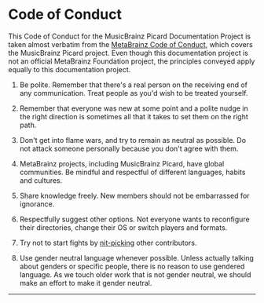 # Code of Conduct

This Code of Conduct for the MusicBrainz Picard Documentation Project is taken almost verbatim from the [MetaBrainz Code of Conduct](https://github.com/metabrainz/.github/blob/master/CODE_OF_CONDUCT.md), which covers the MusicBrainz Picard project.  Even though this documentation project is not an official MetaBrainz Foundation project, the principles conveyed apply equally to this documentation project.

1. Be polite. Remember that there's a real person on the receiving end of any communication. Treat people as you'd wish to be treated yourself.

2. Remember that everyone was new at some point and a polite nudge in the right direction is sometimes all that it takes to set them on the right path.

3. Don't get into flame wars, and try to remain as neutral as possible. Do not attack someone personally because you don't agree with them.

4. MetaBrainz projects, including MusicBrainz Picard, have global communities. Be mindful and respectful of different languages, habits and cultures.

5. Share knowledge freely. New members should not be embarrassed for ignorance.

6. Respectfully suggest other options. Not everyone wants to reconfigure their directories, change their OS or switch players and formats.

7. Try not to start fights by [nit-picking](http://www.merriam-webster.com/dictionary/nitpicking) other contributors.

8. Use gender neutral language whenever possible. Unless actually talking about genders or specific people, there is no reason to use gendered language. As we touch older work that is not gender neutral, we should make an effort to make it gender neutral.

----

